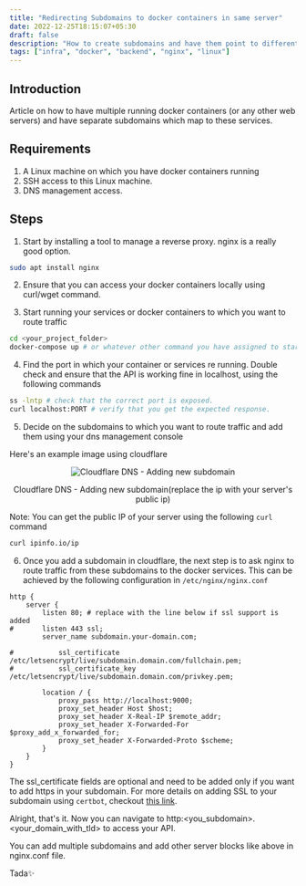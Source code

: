 ```yaml
---
title: "Redirecting Subdomains to docker containers in same server"
date: 2022-12-25T18:15:07+05:30
draft: false
description: "How to create subdomains and have them point to different services running in the same machine"
tags: ["infra", "docker", "backend", "nginx", "linux"]
---
```


## Introduction

Article on how to have multiple running docker containers (or any other web servers) and have separate subdomains which map to these services.

<!-- Bonus tip on how to add https on these as well :) -->

## Requirements

1. A Linux machine on which you have docker containers running
2. SSH access to this Linux machine.
3. DNS management access.

## Steps

1. Start by installing a tool to manage a reverse proxy. nginx is a really good option.

```bash
sudo apt install nginx
```

2. Ensure that you can access your docker containers locally using curl/wget command.

3. Start running your services or docker containers to which you want to route traffic

```sh
cd <your_project_folder>
docker-compose up # or whatever other command you have assigned to start your server.
```

4. Find the port in which your container or services re running. Double check and ensure that the API is working fine in localhost, using the following commands

```sh
ss -lntp # check that the correct port is exposed.
curl localhost:PORT # verify that you get the expected response.
```

5. Decide on the subdomains to which you want to route traffic and add them using your dns management console

Here's an example image using cloudflare

<center>
	<image src="/images/ssl/cloudflareDns.png" alt="Cloudflare DNS - Adding new subdomain"></image>
<p class='caption'>Cloudflare DNS - Adding new subdomain(replace the ip with your server's public ip)</p>
</center>

Note: You can get the public IP of your server using the following `curl` command

```bash
curl ipinfo.io/ip
```

6. Once you add a subdomain in cloudflare, the next step is to ask nginx to route traffic from these subdomains to the docker services. This can be achieved by the following configuration in `/etc/nginx/nginx.conf`

```nginx
http {
   	server {
   	    listen 80; # replace with the line below if ssl support is added
#       listen 443 ssl;
   	    server_name subdomain.your-domain.com;

#    	    ssl_certificate /etc/letsencrypt/live/subdomain.domain.com/fullchain.pem;
#    	    ssl_certificate_key /etc/letsencrypt/live/subdomain.domain.com/privkey.pem;

   	    location / {
   	        proxy_pass http://localhost:9000;
   	        proxy_set_header Host $host;
   	        proxy_set_header X-Real-IP $remote_addr;
   	        proxy_set_header X-Forwarded-For $proxy_add_x_forwarded_for;
   	        proxy_set_header X-Forwarded-Proto $scheme;
   	    }
   	}
}
```

The ssl_certificate fields are optional and need to be added only if you want to add https in your subdomain. For more details on adding SSL to your subdomain using `certbot`, checkout [this link](../set-up-ssl).

Alright, that's it. Now you can navigate to http:<you_subdomain>.<your_domain_with_tld> to access your API.

You can add multiple subdomains and add other server blocks like above in nginx.conf file.

Tada✨
